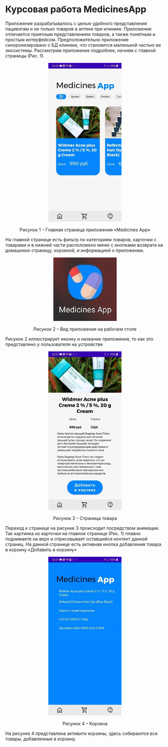 # Курсовая работа MedicinesApp

Приложение разрабатывалось с целью удобного представления пациентам и не только товаров в аптеке при клинике. Приложение отличается приятным представлением товаров, а также понятным и простым интерфейсом. Предположительно приложение синхронизировано с БД клиники, что становится маленькой частью ее экосистемы.
Рассмотрим приложение подробнее, начнем с главной страницы (Рис. 1).

<p align="center"><img alt="home" src="https://github.com/Vlasdislav/MedicinesApp/blob/main/readme/home.jpg"></p>
<p align="center">Рисунок 1 – Главная страница приложения «Medicines App»</p>

На главной странице есть фильтр по категориям товаров, карточки с товарами и в нижней части расположено меню с кнопками возврата на домашнюю страницу, корзиной, и информацией о приложении.
<p align="center"><img alt="home" src="https://github.com/Vlasdislav/MedicinesApp/blob/main/readme/icon.jpg"></p>
<p align="center">Рисунок 2 – Вид приложения на рабочем столе</p>

Рисунок 2 иллюстрирует иконку и название приложения, то как это представлено у пользователя на устройстве

<p align="center"><img alt="home" src="https://github.com/Vlasdislav/MedicinesApp/blob/main/readme/example-product.jpg"></p>
<p align="center">Рисунок 3 – Страница товара</p>

Переход к странице на рисунке 3 происходит посредством анимации. Так картинка из карточки на главное странице (Рис. 1) плавно поднимаете на верх и отрисовывает оставшийся контент данной страниц. На данной странице есть активная кнопка добавления товара в корзину «Добавить в корзину»

<p align="center"><img alt="home" src="https://github.com/Vlasdislav/MedicinesApp/blob/main/readme/cart.jpg"></p>
<p align="center">Рисунок 4 – Корзина</p>

На рисунке 4 представлена активити корзины, здесь собираются все товары, добавленные в корзину.
